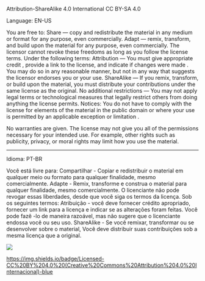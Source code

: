 Attribution-ShareAlike 4.0 International
   CC BY-SA 4.0

Language: EN-US

You are free to:
Share — copy and redistribute the material in any medium or format for any purpose, even commercially.
Adapt — remix, transform, and build upon the material for any purpose, even commercially.
The licensor cannot revoke these freedoms as long as you follow the license terms.
Under the following terms:
Attribution — You must give appropriate credit , provide a link to the license, and indicate if changes were made . You may do so in any reasonable manner, but not in any way that suggests the licensor endorses you or your use.
ShareAlike — If you remix, transform, or build upon the material, you must distribute your contributions under the same license as the original.
No additional restrictions — You may not apply legal terms or technological measures that legally restrict others from doing anything the license permits.
Notices:
You do not have to comply with the license for elements of the material in the public domain or where your use is permitted by an applicable exception or limitation .

No warranties are given. The license may not give you all of the permissions necessary for your intended use. For example, other rights such as publicity, privacy, or moral rights may limit how you use the material.

__________

Idioma: PT-BR

Você está livre para:
Compartilhar - Copiar e redistribuir o material em qualquer meio ou formato para qualquer finalidade, mesmo comercialmente.
Adapte - Remix, transforme e construa o material para qualquer finalidade, mesmo comercialmente.
O licenciante não pode revogar essas liberdades, desde que você siga os termos da licença.
Sob os seguintes termos:
Atribuição - você deve fornecer crédito apropriado, fornecer um link para a licença e indicar se as alterações foram feitas. Você pode fazê -lo de maneira razoável, mas não sugere que o licenciante endossa você ou seu uso.
ShareAlike - Se você remixar, transformar ou se desenvolver sobre o material,
Você deve distribuir suas contribuições sob a mesma licença que a original.

<img src="https://img.shields.io/badge/Licensed-CC%20BY%204.0%20(Creative%20Commons%20Attribution%204.0%20Internacional)-blue">



























https://img.shields.io/badge/Licensed-CC%20BY%204.0%20(Creative%20Commons%20Attribution%204.0%20Internacional)-blue
